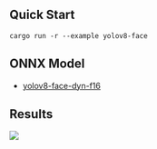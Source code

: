## Quick Start

```shell
cargo run -r --example yolov8-face
```

## ONNX Model

- [yolov8-face-dyn-f16](https://github.com/jamjamjon/assets/releases/download/v0.0.1/yolov8-face-dyn-f16.onnx)  

## Results

![](./demo.jpg)
